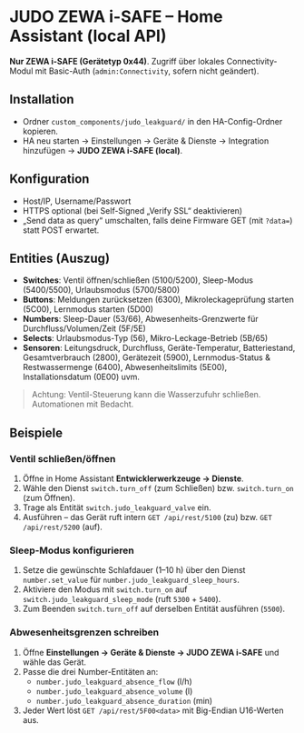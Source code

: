 # JUDO ZEWA i-SAFE – Home Assistant (local API)

**Nur ZEWA i-SAFE (Gerätetyp 0x44)**. Zugriff über lokales Connectivity-Modul mit Basic-Auth (`admin:Connectivity`, sofern nicht geändert).

## Installation

- Ordner `custom_components/judo_leakguard/` in den HA-Config-Ordner kopieren.
- HA neu starten → Einstellungen → Geräte & Dienste → Integration hinzufügen → **JUDO ZEWA i-SAFE (local)**.

## Konfiguration

- Host/IP, Username/Passwort
- HTTPS optional (bei Self-Signed „Verify SSL“ deaktivieren)
- „Send data as query“ umschalten, falls deine Firmware GET (mit `?data=`) statt POST erwartet.

## Entities (Auszug)

- **Switches**: Ventil öffnen/schließen (5100/5200), Sleep-Modus (5400/5500), Urlaubsmodus (5700/5800)
- **Buttons**: Meldungen zurücksetzen (6300), Mikroleckageprüfung starten (5C00), Lernmodus starten (5D00)
- **Numbers**: Sleep-Dauer (53/66), Abwesenheits-Grenzwerte für Durchfluss/Volumen/Zeit (5F/5E)
- **Selects**: Urlaubsmodus-Typ (56), Mikro-Leckage-Betrieb (5B/65)
- **Sensoren**: Leitungsdruck, Durchfluss, Geräte-Temperatur, Batteriestand, Gesamtverbrauch (2800), Gerätezeit (5900), Lernmodus-Status & Restwassermenge (6400), Abwesenheitslimits (5E00), Installationsdatum (0E00) uvm.

> Achtung: Ventil-Steuerung kann die Wasserzufuhr schließen. Automationen mit Bedacht.

## Beispiele

### Ventil schließen/öffnen
1. Öffne in Home Assistant **Entwicklerwerkzeuge → Dienste**.
2. Wähle den Dienst `switch.turn_off` (zum Schließen) bzw. `switch.turn_on` (zum Öffnen).
3. Trage als Entität `switch.judo_leakguard_valve` ein.
4. Ausführen – das Gerät ruft intern `GET /api/rest/5100` (zu) bzw. `GET /api/rest/5200` (auf).

### Sleep-Modus konfigurieren
1. Setze die gewünschte Schlafdauer (1–10 h) über den Dienst `number.set_value` für `number.judo_leakguard_sleep_hours`.
2. Aktiviere den Modus mit `switch.turn_on` auf `switch.judo_leakguard_sleep_mode` (ruft `5300` + `5400`).
3. Zum Beenden `switch.turn_off` auf derselben Entität ausführen (`5500`).

### Abwesenheitsgrenzen schreiben
1. Öffne **Einstellungen → Geräte & Dienste → JUDO ZEWA i-SAFE** und wähle das Gerät.
2. Passe die drei Number-Entitäten an:
   - `number.judo_leakguard_absence_flow` (l/h)
   - `number.judo_leakguard_absence_volume` (l)
   - `number.judo_leakguard_absence_duration` (min)
3. Jeder Wert löst `GET /api/rest/5F00<data>` mit Big-Endian U16-Werten aus.
